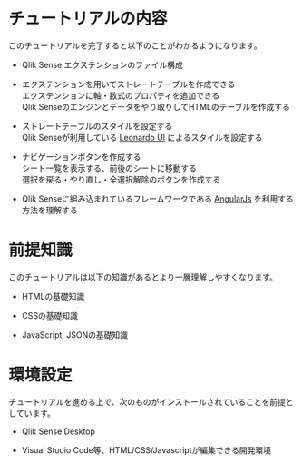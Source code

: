 # チュートリアルの内容
このチュートリアルを完了すると以下のことがわかるようになります。

- Qlik Sense エクステンションのファイル構成

- エクステンションを用いてストレートテーブルを作成できる  
エクステンションに軸・数式のプロパティを追加できる  
Qlik Senseのエンジンとデータをやり取りしてHTMLのテーブルを作成する

- ストレートテーブルのスタイルを設定する  
Qlik Senseが利用している [Leonardo UI](https://qlik-oss.github.io/leonardo-ui/index.html) によるスタイルを設定する

- ナビゲーションボタンを作成する  
シート一覧を表示する、前後のシートに移動する  
選択を戻る・やり直し・全選択解除のボタンを作成する

- Qlik Senseに組み込まれているフレームワークである [AngularJs](https://angularjs.org/) を利用する方法を理解する

# 前提知識
このチュートリアルは以下の知識があるとより一層理解しやすくなります。

- HTMLの基礎知識

- CSSの基礎知識

- JavaScript, JSONの基礎知識

# 環境設定
チュートリアルを進める上で、次のものがインストールされていることを前提としています。

- Qlik Sense Desktop

- Visual Studio Code等、HTML/CSS/Javascriptが編集できる開発環境
